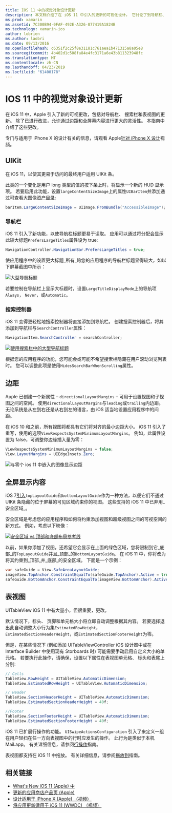 ```yaml
---
title: IOS 11 中的视觉对象设计更新
description: 本文档介绍了在 iOS 11 中引入的更新的可视化设计。 它讨论了到导航栏、 搜索控制器、 边距、 全屏幕内容和表视图的更改。
ms.prod: xamarin
ms.assetid: 7C300B94-0FAF-492E-A326-877419A1824B
ms.technology: xamarin-ios
author: lobrien
ms.author: laobri
ms.date: 09/13/2016
ms.openlocfilehash: c6351f2c25f8e31181c761aea1b471315a8a05e8
ms.sourcegitcommit: 4b402d1c508fa84e4fc3171a6e43b811323948fc
ms.translationtype: MT
ms.contentlocale: zh-CN
ms.lasthandoff: 04/23/2019
ms.locfileid: "61400178"
---
```

# <a name="visual-design-updates-in-ios-11"></a>IOS 11 中的视觉对象设计更新

在 iOS 11 中，Apple 引入了新的可视更改，包括对导航栏、 搜索栏和表视图的更新。 除了已进行改进，允许通过边距和全屏幕内容进行更大的灵活性。 本指南中介绍了这些更改。 

专门与适用于 iPhone X 的设计有关的信息，请观看 Apple[针对 iPhone X 设计](https://developer.apple.com/videos/play/fall2017/801/)视频。

## <a name="uikit"></a>UIKit

在 iOS 11，以使其更易于访问的最终用户适用 UIKit 条。

此类的一个变化是用户 long 类型的值的按下条上时，将显示一个新的 HUD 显示项。 若要启用此功能，设置`largeContentSizeImage`上的属性`UIBarItem`并添加通过可查看大图像[资产目录](~/ios/app-fundamentals/images-icons/displaying-an-image.md):

```csharp
barItem.LargeContentSizeImage = UIImage.FromBundle("AccessibleImage");
```

### <a name="navigation-bar"></a>导航栏
iOS 11 引入了新功能，以使导航栏标题更易于读取。 应用可以通过将分配会显示此较大标题`PrefersLargeTitles`属性设为 true:

```csharp
NavigationController.NavigationBar.PrefersLargeTitles = true;
```

使应用程序中的设置更大标题_所有_跨您的应用程序的导航栏标题显得较大，如以下屏幕截图中所示：

![大型导航标题](visual-design-images/image7.png)

若要控制在导航栏上显示大标题时，设置`LargeTitleDisplayMode`上的导航项`Always`， `Never`，或`Automatic`。

### <a name="search-controller"></a>搜索控制器

iOS 11 变得更轻松地搜索控制器将直接添加到导航栏。 创建搜索控制器后，将其添加到导航栏与`SearchController`属性：

```csharp
NavigationItem.SearchController = searchController;
```

[![使用搜索栏中的大型导航标题](visual-design-images/image8-sml.png)](visual-design-images/image8-sml.png#lightbox)

根据您的应用程序的功能，您可能会或可能不希望搜索栏隐藏在用户滚动浏览列表时。 您可以调整此项是使用`HidesSearchBarWhenScrolling`属性。

## <a name="margins"></a>边距

Apple 已创建一个新属性 – `directionalLayoutMargins` – 可用于设置视图和子视图之间的空间。 使用`directionalLayoutMargins`与`leading`或`trailing`内边距。 无论系统是从左到右还是从右到左的语言，由 iOS 适当地设置应用程序中的间距。

在 iOS 10 和之前，所有视图将都具有它们将对齐的最小边距大小。 iOS 11 引入了重写，使用的选项`ViewRespectsSystemMinimumLayoutMargins`。 例如，此属性设置为 false，可调整你边缘插入量为零：

```csharp
ViewRespectsSystemMinimumLayoutMargins = false;
View.LayoutMargins = UIEdgeInsets.Zero;
```
![与零个 ios 11 中嵌入的图像显示边距](visual-design-images/image9.png)

<a name="fullscreen" />

## <a name="full-screen-content"></a>全屏显示内容

iOS 7[引入](~/ios/platform/introduction-to-ios7/ios7-ui.md#fullscreen)`topLayoutGuide`和`bottomLayoutGuide`作为一种方法，以便它们不通过 UIKit 条隐藏的位于屏幕的可见区域约束你的视图。 这些支持的 iOS 11 中已弃用_安全区域_。

安全区域是考虑您的应用程序和如何将约束添加视图和超级视图之间的可视空间的新方式。 例如，考虑以下映像：

[![安全区域 vs 顶部和底部布局参考线](visual-design-images/image10-sml.png)](visual-design-images/image10.png#lightbox)

以前，如果你添加了视图，还希望它会显示在上面的绿色区域，您将限制到它_底部_的`TopLayoutGuide`并且_顶部_的`BottomLayoutGuide`。 在 iOS 11 中，你将改为将其约束到_顶部_并_底部_的安全区域。 下面是一个示例：

```csharp
var safeGuide = View.SafeAreaLayoutGuide;
imageView.TopAnchor.ConstraintEqualTo(safeGuide.TopAnchor).Active = true;
safeGuide.BottomAnchor.ConstraintEqualTo(imageView.BottomAnchor).Active = true;
```

## <a name="table-view"></a>表视图

UITableView iOS 11 中有大量小，但很重要，更改。

默认情况下，标头、 页脚和单元格大小将立即自动调整根据其内容。 若要选择退出此自动调整大小行为集`EstimatedRowHeight`， `EstimatedSectionHeaderHeight`，或`EstimatedSectionFooterHeight`为零。

但是，在某些情况下 (例如添加 UITableViewController iOS 设计器中或在 Interface Builder 中使用现有 Storboards 时) 可能需要手动启用自定义大小的单元格。 若要执行此操作，请确保，设置以下属性在表视图单元格、 标头和表尾上分别:

```csharp
// Cells
TableView.RowHeight = UITableView.AutomaticDimension;
TableView.EstimatedRowHeight = UITableView.AutomaticDimension;

// Header
TableView.SectionHeaderHeight = UITableView.AutomaticDimension;
TableView.EstimatedSectionHeaderHeight = 40f;

//Footer
TableView.SectionFooterHeight = UITableView.AutomaticDimension;
TableView.EstimatedSectionFooterHeight = 40f;

```

iOS 11 已扩展行操作的功能。 `UISwipeActionsConfiguration` 引入了来定义一组在用户轻扫在任一方向表视图中的行时应发生的操作。 此行为是类似于本机 Mail.app。 有关详细信息，请参阅[行操作](~/ios/user-interface/controls/tables/row-action.md)指南。

表视图都支持在 iOS 11 中拖放。 有关详细信息，请参阅[拖放到](~/ios/platform/introduction-to-ios11/drag-and-drop.md#uitableview)指南。


## <a name="related-links"></a>相关链接

- [What's New iOS 11 (Apple) 中](https://developer.apple.com/ios/)
- [更新的应用商店产品页 (Apple)](https://developer.apple.com/app-store/product-page/)
- [设计适用于 iPhone X (Apple) （视频）](https://developer.apple.com/videos/play/fall2017/801/)
- [将应用更新适用于 iOS 11 (WWDC) （视频）](https://developer.apple.com/videos/play/wwdc2017/204/)

